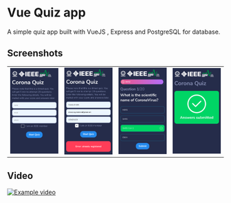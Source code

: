 # Vue Quiz app

A simple quiz app built with VueJS , Express and PostgreSQL for database.






## Screenshots

| | | | |
|:-----:|:-----:|:-----:|:-----:|
|<img width="1604" src="screenshots/register.png" alt="Register page">|<img width="1604" src="screenshots/register-error.png" alt="Register error message">|<img width="1604" src="screenshots/question.png" alt="Question">|<img width="1604" src="screenshots/success.png" alt="Final message">|

## Video

[![Example video](https://img.youtube.com/vi/G7-r5O62fuI/0.jpg)](https://www.youtube.com/watch?v=G7-r5O62fuI)
